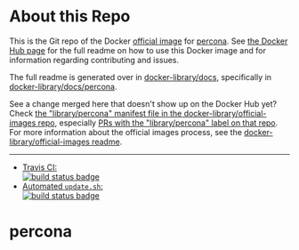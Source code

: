 # About this Repo

This is the Git repo of the Docker [official image](https://docs.docker.com/docker-hub/official_repos/) for [percona](https://registry.hub.docker.com/_/percona/). See [the Docker Hub page](https://registry.hub.docker.com/_/percona/) for the full readme on how to use this Docker image and for information regarding contributing and issues.

The full readme is generated over in [docker-library/docs](https://github.com/docker-library/docs), specifically in [docker-library/docs/percona](https://github.com/docker-library/docs/tree/master/percona).

See a change merged here that doesn't show up on the Docker Hub yet? Check [the "library/percona" manifest file in the docker-library/official-images repo](https://github.com/docker-library/official-images/blob/master/library/percona), especially [PRs with the "library/percona" label on that repo](https://github.com/docker-library/official-images/labels/library%2Fpercona). For more information about the official images process, see the [docker-library/official-images readme](https://github.com/docker-library/official-images/blob/master/README.md).

---

-	[Travis CI:  
	![build status badge](https://img.shields.io/travis/docker-library/percona/master.svg)](https://travis-ci.org/docker-library/percona/branches)
-	[Automated `update.sh`:  
	![build status badge](https://doi-janky.infosiftr.net/job/update.sh/job/percona/badge/icon)](https://doi-janky.infosiftr.net/job/update.sh/job/percona)

<!-- THIS FILE IS GENERATED BY https://github.com/docker-library/docs/blob/master/generate-repo-stub-readme.sh -->
# percona
